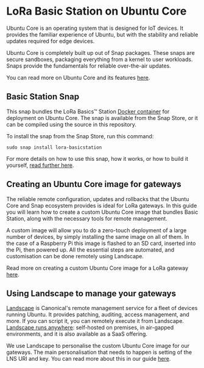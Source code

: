 # LoRa Basic Station on Ubuntu Core

Ubuntu Core is an operating system that is designed for IoT devices.
It provides the familiar experience of Ubuntu, but with the stability and reliable updates required for edge devices.

Ubuntu Core is completely built up out of Snap packages.
These snaps are secure sandboxes, packaging everything from a kernel to user workloads.
Snaps provide the fundamentals for reliable over-the-air updates.

You can read more on Ubuntu Core and its features [here](https://ubuntu.com/core).

## Basic Station Snap

This snap bundles the LoRa Basics™ Station [Docker container](https://github.com/xoseperez/basicstation-docker) for deployment on Ubuntu Core.
The snap is available from the Snap Store, or it can be compiled using the source in this repository.

To install the snap from the Snap Store, run this command:

```
sudo snap install lora-basicstation
```

For more details on how to use this snap, how it works, or how to build it yourself, [read further here](companion-snap-compose/README.md).

## Creating an Ubuntu Core image for gateways

The reliable remote configuration, updates and rollbacks that the Ubuntu Core and Snap ecosystem provides is ideal for LoRa gateways.
In this guide you will learn how to create a custom Ubuntu Core image that bundles Basic Station,
along with the necessary tools for remote management.

A custom image will allow you to do a zero-touch deployment of a large number of devices, by simply installing the same image on all of them.
In the case of a Raspberry Pi this image is flashed to an SD card, inserted into the Pi, then powered up.
All the essential steps are automated, and customisation can be done remotely using Landscape.

Read more on creating a custom Ubuntu Core image for a LoRa gateway [here](ubuntu-core-image/README.md).

## Using Landscape to manage your gateways

[Landscape](https://ubuntu.com/landscape) is Canonical's remote management service for a fleet of devices running Ubuntu. It provides patching, auditing, access management, and more.
If you can script it, you can remotely execute it from Landscape.
[Landscape runs anywhere](https://ubuntu.com/landscape/pricing): self-hosted on premises, in air-gapped environments, and it is also available as a SaaS offering.

We use Landscape to personalise the custom Ubuntu Core image for our gateways.
The main personalisation that needs to happen is setting of the LNS URI and key.
You can read more about this in our guide [here](landscape/README.md).

